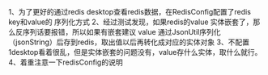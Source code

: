 1、为了更好的通过redis desktop查看redis数据，在RedisConfig配置了redis key和value的
序列化方式
2、经过测试发现，如果redis的value 实体嵌套了，那么反序列话要报错，所以如果有嵌套建议
value 通过JsonUtil序列化（jsonString）后存到redis，取出值以后再转化成对应的实体对象
3、不配置1desktop看着很乱，但是实体嵌套的问题没有，value存什么实体，取什么就行。
4、着重注意一下redisConfig的说明